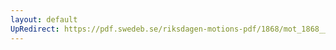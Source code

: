 ```yaml
---
layout: default
UpRedirect: https://pdf.swedeb.se/riksdagen-motions-pdf/1868/mot_1868__ak__00247/mot_1868__ak__00247_009.pdf
---
```

